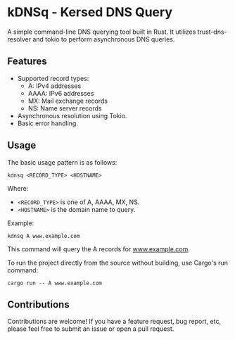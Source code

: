# kDNSq - Kersed DNS Query

A simple command-line DNS querying tool built in Rust. It utilizes trust-dns-resolver and tokio to perform asynchronous DNS queries. 

## Features

- Supported record types:
	- A: IPv4 addresses
	- AAAA: IPv6 addresses
	- MX: Mail exchange records
	- NS: Name server records
- Asynchronous resolution using Tokio.
- Basic error handling.


## Usage

The basic usage pattern is as follows:

`kdnsq <RECORD_TYPE> <HOSTNAME>`

Where:

- `<RECORD_TYPE>` is one of A, AAAA, MX, NS.
- `<HOSTNAME>` is the domain name to query.

Example:

`kdnsq A www.example.com`

This command will query the A records for www.example.com.

To run the project directly from the source without building, use Cargo's run command:

`cargo run -- A www.example.com`

## Contributions

Contributions are welcome! 
If you have a feature request, bug report, etc, please feel free to submit an issue or open a pull request.